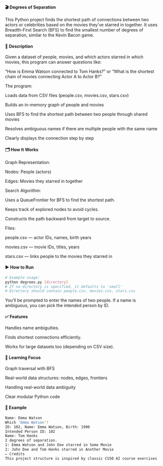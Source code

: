#### 🎬 Degrees of Separation
This Python project finds the shortest path of connections between two actors or celebrities based on the movies they’ve starred in together.
It uses Breadth-First Search (BFS) to find the smallest number of degrees of separation, similar to the Kevin Bacon game.

#### 📌 Description
Given a dataset of people, movies, and which actors starred in which movies, this program can answer questions like:

“How is Emma Watson connected to Tom Hanks?”
or
“What is the shortest chain of movies connecting Actor A to Actor B?”

The program:

Loads data from CSV files (people.csv, movies.csv, stars.csv)

Builds an in-memory graph of people and movies

Uses BFS to find the shortest path between two people through shared movies

Resolves ambiguous names if there are multiple people with the same name

Clearly displays the connection step by step

#### 🗂️ How It Works
Graph Representation:

Nodes: People (actors)

Edges: Movies they starred in together

Search Algorithm:

Uses a QueueFrontier for BFS to find the shortest path.

Keeps track of explored nodes to avoid cycles.

Constructs the path backward from target to source.

Files:

people.csv — actor IDs, names, birth years

movies.csv — movie IDs, titles, years

stars.csv — links people to the movies they starred in

#### ▶️ How to Run

```bash
# Example usage:
python degrees.py [directory]
# If no directory is specified, it defaults to 'small'
# Directory should contain people.csv, movies.csv, stars.csv
```

You’ll be prompted to enter the names of two people. If a name is ambiguous, you can pick the intended person by ID.

#### ✅ Features
Handles name ambiguities.

Finds shortest connections efficiently.

Works for large datasets too (depending on CSV size).

#### 🧩 Learning Focus
Graph traversal with BFS

Real-world data structures: nodes, edges, frontiers

Handling real-world data ambiguity

Clear modular Python code

#### 📂 Example
```bash
Name: Emma Watson
Which 'Emma Watson'?
ID: 102, Name: Emma Watson, Birth: 1990
Intended Person ID: 102
Name: Tom Hanks
2 degrees of separation.
1: Emma Watson and John Doe starred in Some Movie
2: John Doe and Tom Hanks starred in Another Movie
✏️ Credits
This project structure is inspired by classic CS50 AI course exercises.
```